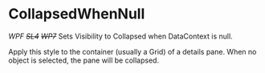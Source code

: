 # CollapsedWhenNull
_WPF ~~SL4~~ ~~WP7~~_
Sets Visibility to Collapsed when DataContext is null.

Apply this style to the container (usually a Grid) of a details pane. When no object is selected, the pane will be collapsed.